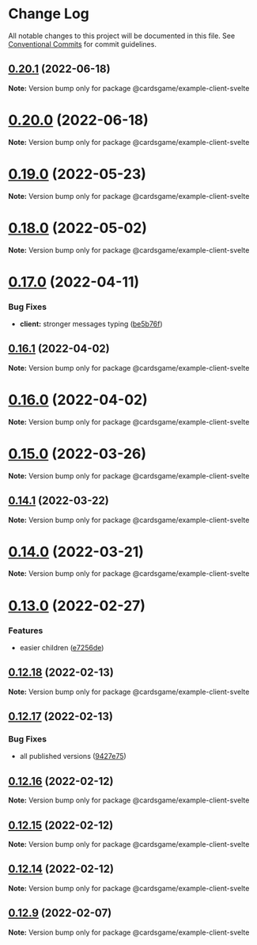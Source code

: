 # Change Log

All notable changes to this project will be documented in this file.
See [Conventional Commits](https://conventionalcommits.org) for commit guidelines.

## [0.20.1](https://github.com/Zielak/cardsGame/compare/v0.20.0...v0.20.1) (2022-06-18)

**Note:** Version bump only for package @cardsgame/example-client-svelte





# [0.20.0](https://github.com/Zielak/cardsGame/compare/v0.19.3...v0.20.0) (2022-06-18)

**Note:** Version bump only for package @cardsgame/example-client-svelte





# [0.19.0](https://github.com/Zielak/cardsGame/compare/v0.18.2...v0.19.0) (2022-05-23)

**Note:** Version bump only for package @cardsgame/example-client-svelte





# [0.18.0](https://github.com/Zielak/cardsGame/compare/v0.17.1...v0.18.0) (2022-05-02)

**Note:** Version bump only for package @cardsgame/example-client-svelte





# [0.17.0](https://github.com/Zielak/cardsGame/compare/v0.16.1...v0.17.0) (2022-04-11)


### Bug Fixes

* **client:** stronger messages typing ([be5b76f](https://github.com/Zielak/cardsGame/commit/be5b76f2cd87a9234924d577a0f26b5bcf3e2ea0))





## [0.16.1](https://github.com/Zielak/cardsGame/compare/v0.16.0...v0.16.1) (2022-04-02)

**Note:** Version bump only for package @cardsgame/example-client-svelte





# [0.16.0](https://github.com/Zielak/cardsGame/compare/v0.15.0...v0.16.0) (2022-04-02)

**Note:** Version bump only for package @cardsgame/example-client-svelte





# [0.15.0](https://github.com/Zielak/cardsGame/compare/v0.14.1...v0.15.0) (2022-03-26)

**Note:** Version bump only for package @cardsgame/example-client-svelte





## [0.14.1](https://github.com/Zielak/cardsGame/compare/v0.14.0...v0.14.1) (2022-03-22)

**Note:** Version bump only for package @cardsgame/example-client-svelte





# [0.14.0](https://github.com/Zielak/cardsGame/compare/v0.13.1...v0.14.0) (2022-03-21)

**Note:** Version bump only for package @cardsgame/example-client-svelte





# [0.13.0](https://github.com/Zielak/cardsGame/compare/v0.12.18...v0.13.0) (2022-02-27)


### Features

* easier children ([e7256de](https://github.com/Zielak/cardsGame/commit/e7256de03bed45434f6f50029652cee9b397696a))





## [0.12.18](https://github.com/Zielak/cardsGame/compare/v0.12.17...v0.12.18) (2022-02-13)

**Note:** Version bump only for package @cardsgame/example-client-svelte





## [0.12.17](https://github.com/Zielak/cardsGame/compare/v0.12.16...v0.12.17) (2022-02-13)


### Bug Fixes

* all published versions ([9427e75](https://github.com/Zielak/cardsGame/commit/9427e7530dfd0131eca35e2683f19ca720486d25))





## [0.12.16](https://github.com/Zielak/cardsGame/compare/v0.12.15...v0.12.16) (2022-02-12)

**Note:** Version bump only for package @cardsgame/example-client-svelte





## [0.12.15](https://github.com/Zielak/cardsGame/compare/v0.12.14...v0.12.15) (2022-02-12)

**Note:** Version bump only for package @cardsgame/example-client-svelte





## [0.12.14](https://github.com/Zielak/cardsGame/compare/v0.12.9...v0.12.14) (2022-02-12)

**Note:** Version bump only for package @cardsgame/example-client-svelte





## [0.12.9](https://github.com/Zielak/cardsGame/compare/v0.12.7...v0.12.9) (2022-02-07)

**Note:** Version bump only for package @cardsgame/example-client-svelte
